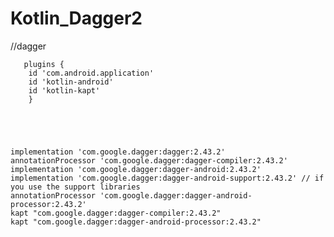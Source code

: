 # Kotlin_Dagger2

//dagger






       plugins {
        id 'com.android.application'
        id 'kotlin-android'
        id 'kotlin-kapt'
        }





    implementation 'com.google.dagger:dagger:2.43.2'
    annotationProcessor 'com.google.dagger:dagger-compiler:2.43.2'
    implementation 'com.google.dagger:dagger-android:2.43.2'
    implementation 'com.google.dagger:dagger-android-support:2.43.2' // if you use the support libraries
    annotationProcessor 'com.google.dagger:dagger-android-processor:2.43.2'
    kapt "com.google.dagger:dagger-compiler:2.43.2"
    kapt "com.google.dagger:dagger-android-processor:2.43.2"

